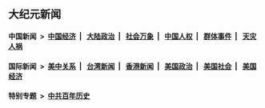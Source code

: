## 大纪元新闻

#### 中国新闻 &nbsp;>&nbsp; [中国经济](indexes/ncid283/README.md?11010045) &nbsp;| &nbsp; [大陆政治](indexes/ncid277/README.md?11010045) &nbsp;| &nbsp; [社会万象](indexes/ncid282/README.md?11010045) &nbsp;| &nbsp; [中国人权](indexes/ncid278/README.md?11010045) &nbsp;| &nbsp; [群体事件](indexes/ncid279/README.md?11010045) &nbsp;| &nbsp; [天灾人祸](indexes/ncid280/README.md?11010045)

#### 国际新闻 &nbsp;>&nbsp; [美中关系](indexes/nf1412576/README.md?11010045) &nbsp;| &nbsp; [台湾新闻](indexes/ncid1349361/README.md?11010045) &nbsp;| &nbsp; [香港新闻](indexes/ncid1349362/README.md?11010045) &nbsp;| &nbsp; [美国政治](indexes/ncid1078159/README.md?11010045) &nbsp;| &nbsp; [美国社会](indexes/ncid1078160/README.md?11010045) &nbsp;| &nbsp; [美国经济](indexes/ncid1078158/README.md?11010045)

#### 特别专题 &nbsp;>&nbsp; [中共百年历史](https://github.com/epoch-news/epoch-special/blob/master/README.md?11010045)  
